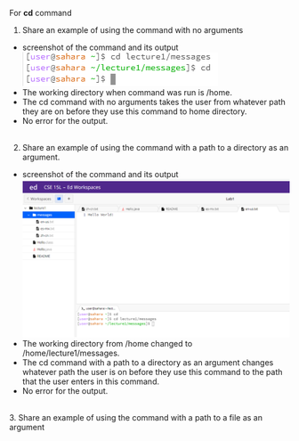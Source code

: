 For __cd__ command
1. Share an example of using the command with no arguments
* screenshot of the command and its output<br />
    ![Image](cd1.png)
* The working directory when command was run is /home.
* The cd command with no arguments takes the user from whatever path they are on before they use this command to home directory.
* No error for the output.  <br />
  <br />
2. Share an example of using the command with a path to a directory as an argument.
  * screenshot of the command and its output<br />
  ![Image](cd2.png)
  * The working directory from /home changed to /home/lecture1/messages.
  * The cd command with a path to a directory as an argument changes whatever path the user is on before they use this command to the path that the user enters in this command.
  * No error for the output. <br />
  <br />
  3. Share an example of using the command with a path to a file as an argument


